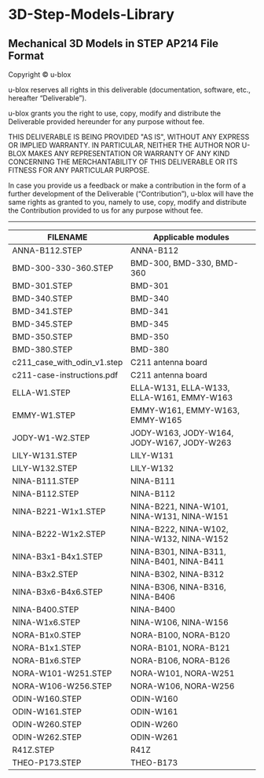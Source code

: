 # 3D-Step-Models-Library
Mechanical 3D Models in STEP AP214 File Format
--------------------------------------------------------------------------------

Copyright &copy; u-blox 

u-blox reserves all rights in this deliverable (documentation, software, etc., 
hereafter “Deliverable”). 

u-blox grants you the right to use, copy, modify and distribute the Deliverable
provided hereunder for any purpose without fee.  

THIS DELIVERABLE IS BEING PROVIDED "AS IS", WITHOUT ANY EXPRESS OR IMPLIED 
WARRANTY. IN PARTICULAR, NEITHER THE AUTHOR NOR U-BLOX MAKES ANY REPRESENTATION 
OR WARRANTY OF ANY KIND CONCERNING THE MERCHANTABILITY OF THIS DELIVERABLE 
OR ITS FITNESS FOR ANY PARTICULAR PURPOSE.

In case you provide us a feedback or make a contribution in the form of a 
further development of the Deliverable (“Contribution”), u-blox will have the 
same rights as granted to you, namely to use, copy, modify and distribute the 
Contribution provided to us for any purpose without fee.

-------------------------------------------------------------------------------

|FILENAME                   |Applicable modules |
|---------------------------|-------------------|
|ANNA-B112.STEP             |ANNA-B112|
|BMD-300-330-360.STEP       |BMD-300, BMD-330, BMD-360|
|BMD-301.STEP               |BMD-301|
|BMD-340.STEP               |BMD-340|
|BMD-341.STEP               |BMD-341|
|BMD-345.STEP               |BMD-345|
|BMD-350.STEP               |BMD-350|
|BMD-380.STEP               |BMD-380|
|c211_case_with_odin_v1.step|C211 antenna board|
|c211-case-instructions.pdf |C211 antenna board|
|ELLA-W1.STEP               |ELLA-W131, ELLA-W133, ELLA-W161, EMMY-W163|
|EMMY-W1.STEP               |EMMY-W161, EMMY-W163, EMMY-W165|
|JODY-W1-W2.STEP            |JODY-W163, JODY-W164, JODY-W167, JODY-W263|
|LILY-W131.STEP             |LILY-W131|
|LILY-W132.STEP             |LILY-W132|
|NINA-B111.STEP             |NINA-B111|
|NINA-B112.STEP             |NINA-B112|
|NINA-B221-W1x1.STEP        |NINA-B221, NINA-W101, NINA-W131, NINA-W151|
|NINA-B222-W1x2.STEP        |NINA-B222, NINA-W102, NINA-W132, NINA-W152|
|NINA-B3x1-B4x1.STEP        |NINA-B301, NINA-B311, NINA-B401, NINA-B411|
|NINA-B3x2.STEP             |NINA-B302, NINA-B312|
|NINA-B3x6-B4x6.STEP        |NINA-B306, NINA-B316, NINA-B406|
|NINA-B400.STEP             |NINA-B400|
|NINA-W1x6.STEP             |NINA-W106, NINA-W156|
|NORA-B1x0.STEP             |NORA-B100, NORA-B120|
|NORA-B1x1.STEP             |NORA-B101, NORA-B121|
|NORA-B1x6.STEP             |NORA-B106, NORA-B126|
|NORA-W101-W251.STEP        |NORA-W101, NORA-W251|
|NORA-W106-W256.STEP        |NORA-W106, NORA-W256|
|ODIN-W160.STEP             |ODIN-W160|
|ODIN-W161.STEP             |ODIN-W161|
|ODIN-W260.STEP             |ODIN-W260|
|ODIN-W262.STEP             |ODIN-W261|
|R41Z.STEP                  |R41Z|
|THEO-P173.STEP             |THEO-B173|
